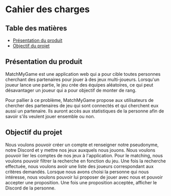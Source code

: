 # Cahier des charges

## Table des matières

- [Présentation du produit](#présentation-du-produit)
- [Objectif du projet](#objectif-du-projet)

## Présentation du produit

MatchMyGame est une application web qui a pour cible toutes personnes cherchant des partenaires pour jouer à des jeux multi-joueurs. Lorsqu'un joueur lance une partie, le jeu crée des équipes aléatoires, ce qui peut désavantager un joueur qui a pour objectif de monter de rang.

Pour pallier à ce problème, MatchMyGame propose aux utilisateurs de chercher des partenaires de jeu qui sont connectés et qui cherchent eux aussi un partenaire. Ils auront accès aux statistiques de la personne afin de savoir s'ils veulent jouer ensemble ou non.

## Objectif du projet

Nous voulons pouvoir créer un compte et renseigner notre pseudonyme, notre Discord et y mettre nos jeux auxquels nous jouons. Nous voulons pouvoir lier les comptes de nos jeux à l'application. Pour le matching, nous voulons pouvoir filtrer la recherche en fonction du jeu. Une fois la recherche effectuée, nous voulons avoir une liste des joueurs correspondant aux critères demandés. Lorsque nous avons choisi la personne qui nous intéresse, nous voulons pouvoir lui proposer de jouer avec nous et pouvoir accepter une proposition. Une fois une proposition acceptée, afficher le Discord de la personne.
